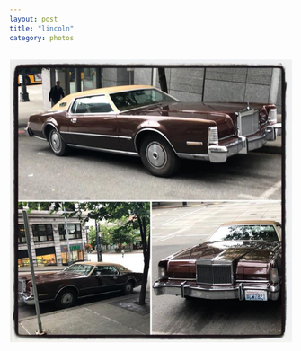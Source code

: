 ```yaml
---
layout: post
title: "lincoln"
category: photos
---
```


[![lincoln](/instagram/th-BjueF49A0GZ.jpg)](https://www.instagram.com/p/BjueF49A0GZ/)
